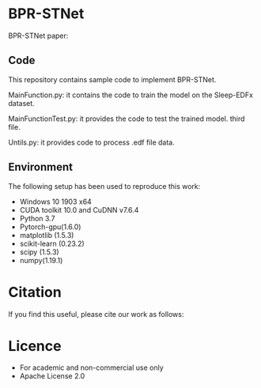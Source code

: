 # BPR-STNet
BPR-STNet paper: 

## Code
This repository contains sample code to implement BPR-STNet.  

MainFunction.py: it contains the code to train the model on the Sleep-EDFx dataset.

MainFunctionTest.py: it provides the code to test the trained model. third file.

Untils.py: it provides code to process .edf file data.

## Environment

The following setup has been used to reproduce this work:

- Windows 10 1903 x64
- CUDA toolkit 10.0 and CuDNN v7.6.4
- Python 3.7
- Pytorch-gpu(1.6.0)
- matplotlib (1.5.3)
- scikit-learn (0.23.2)
- scipy (1.5.3)
- numpy(1.19.1)

# Citation

If you find this useful, please cite our work as follows:

# Licence

- For academic and non-commercial use only
- Apache License 2.0

